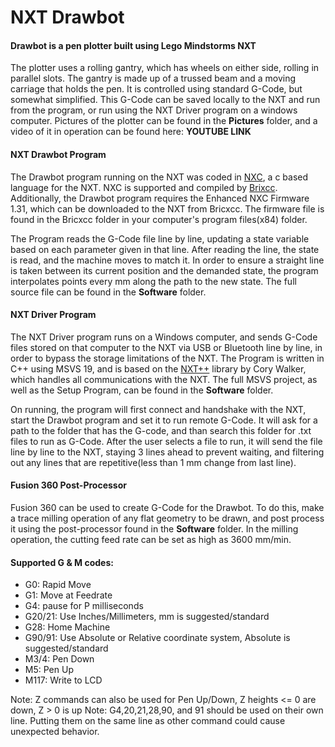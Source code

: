 # NXT Drawbot
#### Drawbot is a pen plotter built using Lego Mindstorms NXT

The plotter uses a rolling gantry, which has wheels on either side, rolling in parallel slots. The gantry is made up of a trussed beam and a moving carriage that holds the pen. It is controlled using standard G-Code, but somewhat simplified. This G-Code can be saved locally to the NXT and run from the program, or run using the NXT Driver program on a windows computer. Pictures of the plotter can be found in the **Pictures** folder, and a video of it in operation can be found here:
**YOUTUBE LINK**

#### NXT Drawbot Program
The Drawbot program running on the NXT was coded in [NXC](bricxcc.sourceforge.net/nbc/), a c based language for the NXT. NXC is supported and compiled by [Brixcc](bricxcc.sourceforge.net). Additionally, the Drawbot program requires the Enhanced NXC Firmware 1.31, which can be downloaded to the NXT from Bricxcc. The firmware file is found in the Bricxcc folder in your computer's program files(x84) folder.

The Program reads the G-Code file line by line, updating a state variable based on each parameter given in that line. After reading the line, the state is read, and the machine moves to match it. In order to ensure a straight line is taken between its current position and the demanded state, the program interpolates points every mm along the path to the new state. The full source file can be found in the **Software** folder.

#### NXT Driver Program
The NXT Driver program runs on a Windows computer, and sends G-Code files stored on that computer to the NXT via USB or Bluetooth line by line, in order to bypass the storage limitations of the NXT. The Program is written in C++ using MSVS 19, and is based on the [NXT++](https://github.com/corywalker/nxt-plus-plus) library by Cory Walker, which handles all communications with the NXT. The full MSVS project, as well as the Setup Program, can be found in the **Software** folder.

On running, the program will first connect and handshake with the NXT, start the Drawbot program and set it to run remote G-Code. It will ask for a path to the folder that has the G-code, and than search this folder for .txt files to run as G-Code. After the user selects a file to run, it will send the file line by line to the NXT, staying 3 lines ahead to prevent waiting, and filtering out any lines that are repetitive(less than 1 mm change from last line).

#### Fusion 360 Post-Processor
Fusion 360 can be used to create G-Code for the Drawbot. To do this, make a trace milling operation of any flat geometry to be drawn, and post process it using the post-processor found in the **Software** folder. In the milling operation, the cutting feed rate can be set as high as 3600 mm/min.

#### Supported G & M codes:
- G0:     Rapid Move
- G1:     Move at Feedrate
- G4:     pause for P milliseconds
- G20/21: Use Inches/Millimeters, mm is suggested/standard
- G28:    Home Machine
- G90/91: Use Absolute or Relative coordinate system, Absolute is suggested/standard
- M3/4:   Pen Down
- M5:     Pen Up
- M117:   Write to LCD

Note: Z commands can also be used for Pen Up/Down, Z heights <= 0 are down, Z > 0 is up
Note: G4,20,21,28,90, and 91 should be used on their own line. Putting them on the same line as other command could cause unexpected behavior.
